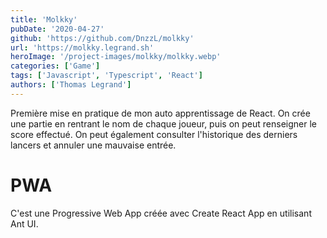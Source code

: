 ```yaml
---
title: 'Molkky'
pubDate: '2020-04-27'
github: 'https://github.com/DnzzL/molkky'
url: 'https://molkky.legrand.sh'
heroImage: '/project-images/molkky/molkky.webp'
categories: ['Game']
tags: ['Javascript', 'Typescript', 'React']
authors: ['Thomas Legrand']
---
```


Première mise en pratique de mon auto apprentissage de React.
On crée une partie en rentrant le nom de chaque joueur, puis on peut renseigner le score effectué.
On peut également consulter l'historique des derniers lancers et annuler une mauvaise entrée.

# PWA

C'est une Progressive Web App créée avec Create React App en utilisant Ant UI.
